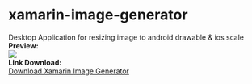 # xamarin-image-generator
Desktop Application for resizing image to android drawable &amp; ios scale
<br/>
<b>Preview:</b><br/>
<img src="https://image.ibb.co/dU1NkU/xamarin_image_generator.png"/>
<br/>
<b>Link Download:</b>
<br/>
<a href="https://drive.google.com/open?id=1h7qMmMFp0RSetb1WwMBDtcEPeJ_q3YRz" target="_blank">Download Xamarin Image Generator</a>
